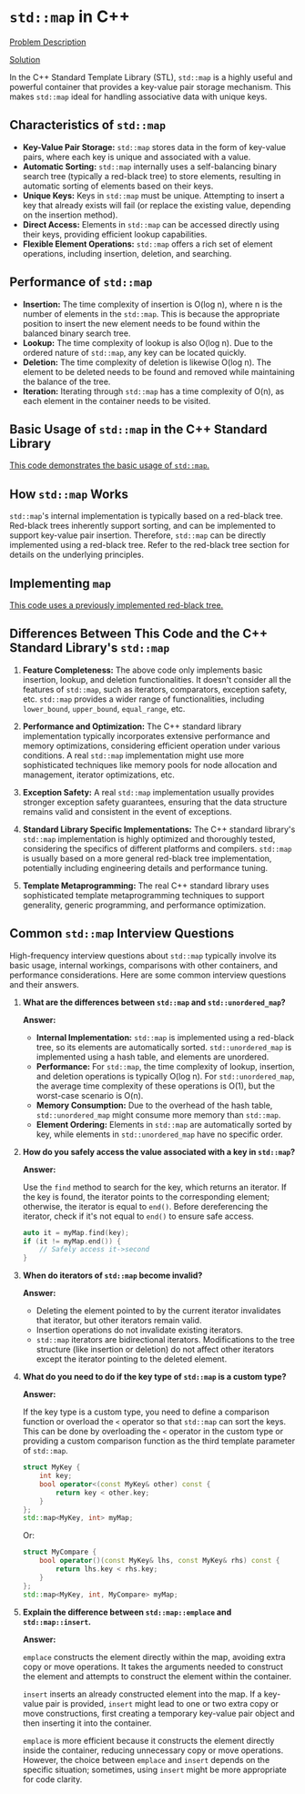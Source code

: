 # `std::map` in C++

[Problem Description](Problem.md)

[Solution](Solution.cpp)


In the C++ Standard Template Library (STL), `std::map` is a highly useful and powerful container that provides a key-value pair storage mechanism. This makes `std::map` ideal for handling associative data with unique keys.

## Characteristics of `std::map`

- **Key-Value Pair Storage:** `std::map` stores data in the form of key-value pairs, where each key is unique and associated with a value.
- **Automatic Sorting:** `std::map` internally uses a self-balancing binary search tree (typically a red-black tree) to store elements, resulting in automatic sorting of elements based on their keys.
- **Unique Keys:** Keys in `std::map` must be unique.  Attempting to insert a key that already exists will fail (or replace the existing value, depending on the insertion method).
- **Direct Access:** Elements in `std::map` can be accessed directly using their keys, providing efficient lookup capabilities.
- **Flexible Element Operations:** `std::map` offers a rich set of element operations, including insertion, deletion, and searching.


## Performance of `std::map`

- **Insertion:** The time complexity of insertion is O(log n), where n is the number of elements in the `std::map`. This is because the appropriate position to insert the new element needs to be found within the balanced binary search tree.
- **Lookup:** The time complexity of lookup is also O(log n).  Due to the ordered nature of `std::map`, any key can be located quickly.
- **Deletion:** The time complexity of deletion is likewise O(log n). The element to be deleted needs to be found and removed while maintaining the balance of the tree.
- **Iteration:** Iterating through `std::map` has a time complexity of O(n), as each element in the container needs to be visited.


## Basic Usage of `std::map` in the C++ Standard Library

[This code demonstrates the basic usage of `std::map`.](usage.cpp)


## How `std::map` Works

`std::map`'s internal implementation is typically based on a red-black tree.  Red-black trees inherently support sorting, and can be implemented to support key-value pair insertion. Therefore, `std::map` can be directly implemented using a red-black tree.  Refer to the red-black tree section for details on the underlying principles.


## Implementing `map`


[This code uses a previously implemented red-black tree.](Implementation.cpp)


## Differences Between This Code and the C++ Standard Library's `std::map`

1. **Feature Completeness:** The above code only implements basic insertion, lookup, and deletion functionalities. It doesn't consider all the features of `std::map`, such as iterators, comparators, exception safety, etc. `std::map` provides a wider range of functionalities, including `lower_bound`, `upper_bound`, `equal_range`, etc.

2. **Performance and Optimization:** The C++ standard library implementation typically incorporates extensive performance and memory optimizations, considering efficient operation under various conditions.  A real `std::map` implementation might use more sophisticated techniques like memory pools for node allocation and management, iterator optimizations, etc.

3. **Exception Safety:**  A real `std::map` implementation usually provides stronger exception safety guarantees, ensuring that the data structure remains valid and consistent in the event of exceptions.

4. **Standard Library Specific Implementations:** The C++ standard library's `std::map` implementation is highly optimized and thoroughly tested, considering the specifics of different platforms and compilers. `std::map` is usually based on a more general red-black tree implementation, potentially including engineering details and performance tuning.

5. **Template Metaprogramming:** The real C++ standard library uses sophisticated template metaprogramming techniques to support generality, generic programming, and performance optimization.


## Common `std::map` Interview Questions

High-frequency interview questions about `std::map` typically involve its basic usage, internal workings, comparisons with other containers, and performance considerations. Here are some common interview questions and their answers.

1. **What are the differences between `std::map` and `std::unordered_map`?**

   **Answer:**

   - **Internal Implementation:** `std::map` is implemented using a red-black tree, so its elements are automatically sorted. `std::unordered_map` is implemented using a hash table, and elements are unordered.
   - **Performance:** For `std::map`, the time complexity of lookup, insertion, and deletion operations is typically O(log n). For `std::unordered_map`, the average time complexity of these operations is O(1), but the worst-case scenario is O(n).
   - **Memory Consumption:** Due to the overhead of the hash table, `std::unordered_map` might consume more memory than `std::map`.
   - **Element Ordering:** Elements in `std::map` are automatically sorted by key, while elements in `std::unordered_map` have no specific order.


2. **How do you safely access the value associated with a key in `std::map`?**

   **Answer:**

   Use the `find` method to search for the key, which returns an iterator. If the key is found, the iterator points to the corresponding element; otherwise, the iterator is equal to `end()`. Before dereferencing the iterator, check if it's not equal to `end()` to ensure safe access.

   ```cpp
   auto it = myMap.find(key);
   if (it != myMap.end()) {
       // Safely access it->second
   }
   ```

3. **When do iterators of `std::map` become invalid?**

   **Answer:**

   - Deleting the element pointed to by the current iterator invalidates that iterator, but other iterators remain valid.
   - Insertion operations do not invalidate existing iterators.
   - `std::map` iterators are bidirectional iterators. Modifications to the tree structure (like insertion or deletion) do not affect other iterators except the iterator pointing to the deleted element.


4. **What do you need to do if the key type of `std::map` is a custom type?**

   **Answer:**

   If the key type is a custom type, you need to define a comparison function or overload the `<` operator so that `std::map` can sort the keys. This can be done by overloading the `<` operator in the custom type or providing a custom comparison function as the third template parameter of `std::map`.

   ```cpp
   struct MyKey {
       int key;
       bool operator<(const MyKey& other) const {
           return key < other.key;
       }
   };
   std::map<MyKey, int> myMap;
   ```

   Or:

   ```cpp
   struct MyCompare {
       bool operator()(const MyKey& lhs, const MyKey& rhs) const {
           return lhs.key < rhs.key;
       }
   };
   std::map<MyKey, int, MyCompare> myMap;
   ```

5. **Explain the difference between `std::map::emplace` and `std::map::insert`.**

   **Answer:**

   `emplace` constructs the element directly within the map, avoiding extra copy or move operations. It takes the arguments needed to construct the element and attempts to construct the element within the container.

   `insert` inserts an already constructed element into the map. If a key-value pair is provided, `insert` might lead to one or two extra copy or move constructions, first creating a temporary key-value pair object and then inserting it into the container.

   `emplace` is more efficient because it constructs the element directly inside the container, reducing unnecessary copy or move operations. However, the choice between `emplace` and `insert` depends on the specific situation; sometimes, using `insert` might be more appropriate for code clarity.
